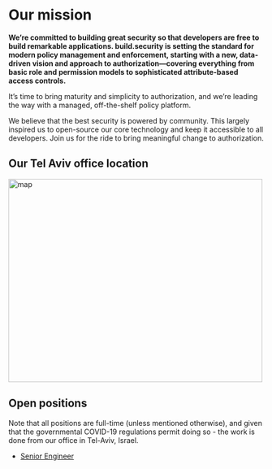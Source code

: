 
# Our mission
**We’re committed to building great security so that developers are free to build remarkable applications.
build.security is setting the standard for modern policy management and enforcement, starting with a new, data-driven vision and approach to authorization—covering everything from basic role and permission models to sophisticated attribute-based access controls.**

It’s time to bring maturity and simplicity to authorization, and we’re leading the way with a managed, off-the-shelf policy platform.

We believe that the best security is powered by community. This largely inspired us to open-source our core technology and keep it accessible to all developers. Join us for the ride to bring meaningful change to authorization.


## Our Tel Aviv office location
<img src="https://github.com/build-security/jobs/blob/main/map.png" alt="map" height="400" width="500"/>


## Open positions
Note that all positions are full-time (unless mentioned otherwise), and given that the governmental COVID-19 regulations permit doing so - the work is done from our office in Tel-Aviv, Israel.

* [Senior Engineer](senior-engineer.md)
